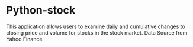 # Python-stock
This application allows users to examine daily and cumulative changes to closing price and volume for stocks in the stock market. Data Source from Yahoo Finance
